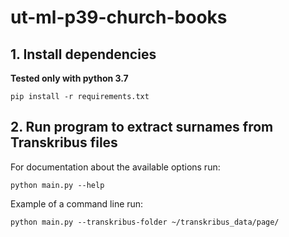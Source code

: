 # ut-ml-p39-church-books

## 1. Install dependencies
**Tested only with python 3.7**

```pip install -r requirements.txt```

## 2. Run program to extract surnames from Transkribus files

For documentation about the available options run:

```python main.py --help```

Example of a command line run:

```python main.py --transkribus-folder ~/transkribus_data/page/```
